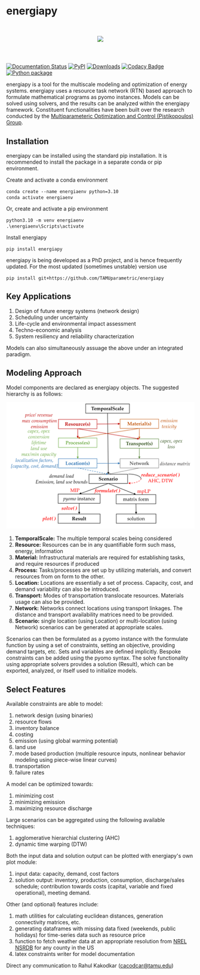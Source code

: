 # energiapy
<h1 align="center">
<img src="[https://raw.githubusercontent.com/numpy/numpy/main/branding/logo/primary/numpylogo.svg](https://github.com/TAMUparametric/energiapy/blob/main/docs/logo2.jpg)" width="300">
</h1><br>


[![Documentation Status](https://readthedocs.org/projects/energiapy/badge/)](https://energiapy.readthedocs.io/en/latest/)
[![PyPI](https://img.shields.io/pypi/v/energiapy.svg)](https://pypi.org/project/energiapy)
[![Downloads](https://static.pepy.tech/personalized-badge/energiapy?period=total&units=international_system&left_color=grey&right_color=orange&left_text=Downloads)](https://pepy.tech/project/energiapy)
[![Codacy Badge](https://app.codacy.com/project/badge/Grade/994d46ab40ac4f0ead5ed9d1ea1b0fab)](https://app.codacy.com/gh/TAMUparametric/energiapy/dashboard?utm_source=gh&utm_medium=referral&utm_content=&utm_campaign=Badge_grade)
[![Python package](https://github.com/TAMUparametric/energiapy/actions/workflows/python-package.yml/badge.svg)](https://github.com/TAMUparametric/energiapy/actions/workflows/python-package.yml)

energiapy is a tool for the multiscale modeling and optimization of energy systems. energiapy uses a resource task
network (RTN) based approach to formulate mathematical programs as pyomo instances. Models can be solved using solvers,
and the results can be analyzed within the energiapy framework.
Constituent functionalities have been built over the research conducted by
the [Multiparameteric Optimization and Control (Pistikopoulos) Group](https://parametric.tamu.edu/).

## Installation

energiapy can be installed using the standard pip installation. It is recommended to install the package in a separate
conda or pip environment.

Create and activate a conda environment

    conda create --name energiaenv python=3.10
    conda activate energiaenv

Or, create and activate a pip environment

    python3.10 -m venv energiaenv
    .\energiaenv\Scripts\activate

Install energiapy

    pip install energiapy

energiapy is being developed as a PhD project, and is hence frequently updated. For the most updated (sometimes
unstable) version use

    pip install git+https://github.com/TAMUparametric/energiapy

## Key Applications

1. Design of future energy systems (network design)
2. Scheduling under uncertainty
3. Life-cycle and environmental impact assessment
4. Techno-economic analysis
5. System resiliency and reliability characterization

Models can also simultaneously assuage the above under an integrated paradigm.

## Modeling Approach

Model components are declared as energiapy objects. The suggested hierarchy is as follows:

![alt text](https://github.com/TAMUparametric/energiapy/blob/main/docs/hierarchy.png?raw=true)

1. **TemporalScale:** The multiple temporal scales being considered
2. **Resource:** Resources can be in any quantifiable form such mass, energy, information
3. **Material:** Infrastructural materials are required for establishing tasks, and require resources if produced
4. **Process:** Tasks/processes are set up by utilizing materials, and convert resources from on form to the other.
5. **Location:** Locations are essentially a set of process. Capacity, cost, and demand variability can also be
   introduced.
6. **Transport:** Modes of transportation translocate resources. Materials usage can also be provided.
7. **Network:** Networks connect locations using transport linkages. The distance and transport availability matrices
   need to be provided.
8. **Scenario:** single location (using Location) or multi-location (using Network) scenarios can be generated at
   appropriate scales.

Scenarios can then be formulated as a pyomo instance with the formulate function by using a set of constraints, setting
an objective, providing demand targets, etc. Sets and variables are defined implicitly. Bespoke constraints can be added
using the pyomo syntax. The solve functionality using appropriate solvers provides a solution (Result), which can be
exported, analyzed, or itself used to initialize models.

## Select Features

Available constraints are able to model:

1. network design (using binaries)
2. resource flows
3. inventory balance
4. costing
5. emission (using global warming potential)
6. land use
7. mode based production (multiple resource inputs, nonlinear behavior modeling using piece-wise linear curves)
8. transportation
9. failure rates

A model can be optimized towards:

1. minimizing cost
2. minimizing emission
3. maximizing resource discharge

Large scenarios can be aggregated using the following available techniques:

1. agglomerative hierarchial clustering (AHC)
2. dynamic time warping (DTW)

Both the input data and solution output can be plotted with energiapy's own plot module:

1. input data: capacity, demand, cost factors
2. solution output: inventory, production, consumption, discharge/sales schedule; contribution towards costs (capital,
   variable and fixed operational), meeting demand.

Other (and optional) features include:

1. math utilities for calculating euclidean distances, generation connectivity matrices, etc.
2. generating dataframes with missing data fixed (weekends, public holidays) for time-series data such as resource price
3. function to fetch weather data at an appropriate resolution from [NREL NSRDB](https://nsrdb.nrel.gov/) for any county
   in the US
4. latex constraints writer for model documentation

Direct any communication to Rahul Kakodkar (cacodcar@tamu.edu)  


